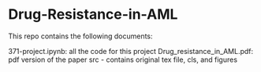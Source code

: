 # Drug-Resistance-in-AML

This repo contains the following documents:

371-project.ipynb: all the code for this project
Drug_resistance_in_AML.pdf: pdf version of the paper
src - contains original tex file, cls, and figures
